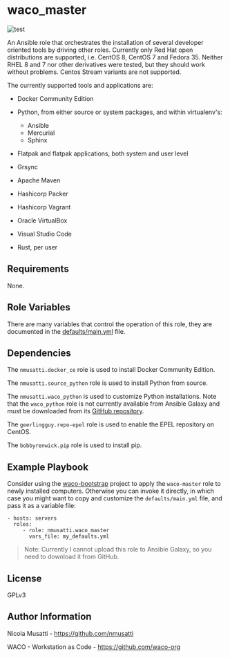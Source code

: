 waco_master
===========

![test](https://github.com/waco-org/waco-master/actions/workflows/test.yml/badge.svg)

An Ansible role that orchestrates the installation of several developer oriented tools by driving
other roles. Currently only Red Hat open distributions are supported, i.e. CentOS 8, CentOS 7 and
Fedora 35. Neither RHEL 8 and 7 nor other derivatives were tested, but they should work without
problems. Centos Stream variants are not supported.

The currently supported tools and applications are:

- Docker Community Edition
- Python, from either source or system packages, and within virtualenv's:

    + Ansible
    + Mercurial
    + Sphinx

- Flatpak and flatpak applications, both system and user level
- Grsync
- Apache Maven
- Hashicorp Packer
- Hashicorp Vagrant
- Oracle VirtualBox
- Visual Studio Code
- Rust, per user

Requirements
------------

None.

Role Variables
--------------

There are many variables that control the operation of this role, they are documented in the
[defaults/main.yml](https:defaults/main.yml) file.

Dependencies
------------

The `nmusatti.docker_ce` role is used to install Docker Community Edition.

The `nmusatti.source_python` role is used to install Python from source.

The `nmusatti.waco_python` is used to customize Python installations. Note that the
`waco_python` role is not currently available from Ansible Galaxy and must be downloaded from its
[GitHub repository](https://github.com/waco-org/waco-python.git).

The `geerlingguy.repo-epel` role is used to enable the EPEL repository on CentOS.

The `bobbyrenwick.pip` role is used to install pip.

Example Playbook
----------------

Consider using the [waco-bootstrap](https://github.com/waco-org/waco-bootstrap.git) project to apply
the `waco-master` role to newly installed computers. Otherwise you can invoke it directly, in
which case you might want to copy and customize the `defaults/main.yml` file, and pass it as a
variable file:

    - hosts: servers
      roles:
         - role: nmusatti.waco_master
           vars_file: my_defaults.yml

> Note: Currently I cannot upload this role to Ansible Galaxy, so you need to download it from
> GitHub.

License
-------

GPLv3

Author Information
------------------

Nicola Musatti - <https://github.com/nmusatti>

WACO - Workstation as Code - <https://github.com/waco-org>
